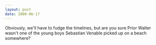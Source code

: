 ```yaml
---
layout: post
date: 2008-06-17
--- 
```


Obviously, we'll have to fudge the timelines, but are you sure Prior Walter wasn't one of the young boys Sebastian Venable picked up on a beach somewhere?
